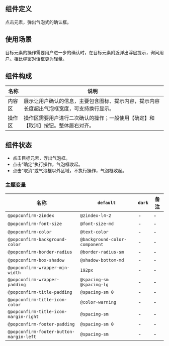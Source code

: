 ## 组件定义

点击元素，弹出气泡式的确认框。

## 使用场景

目标元素的操作需要用户进一步的确认时，在目标元素附近弹出浮层提示，询问用户。相比弹窗对话框更为轻量。

## 组件构成

| 名称 | 说明  |
| --- | ---  |
| 内容区 | 展示让用户确认的信息，主要包含图标、提示内容，提示内容长度超出气泡框宽度，可支持换行显示。 |
| 操作区 | 操作区需要用户进行二次确认的操作；一般使用【确定】和【取消】按钮。整体居右对齐。 |

## 组件状态

- 点击目标元素，浮出气泡框。  
- 点击“确定”执行操作，气泡框收起。  
- 点击“取消”或气泡框以外区域，不执行操作，气泡框收起。

### 主题变量

| 名称 | `default` | `dark` | 备注 |
| --- | --- | --- | --- |
| `@popconfirm-zindex` | `@zindex-l4-2` | - | - |
| `@popconfirm-font-size` | `@font-size-md` | - | - |
| `@popconfirm-color` | `@text-color` | - | - |
| `@popconfirm-background-color` | `@background-color-component` | - | - |
| `@popconfirm-border-radius` | `@border-radius-sm` | - | - |
| `@popconfirm-box-shadow` | `@shadow-bottom-md` | - | - |
| `@popconfirm-wrapper-min-width` | `192px` | - | - |
| `@popconfirm-wrapper-padding` | `@spacing-sm @spacing-lg` | - | - |
| `@popconfirm-title-padding` | `@spacing-sm 0` | - | - |
| `@popconfirm-title-icon-color` | `@color-warning` | - | - |
| `@popconfirm-title-icon-margin-right` | `@spacing-sm` | - | - |
| `@popconfirm-footer-padding` | `@spacing-sm 0` | - | - |
| `@popconfirm-footer-button-margin-left` | `@spacing-sm` | - | - |
